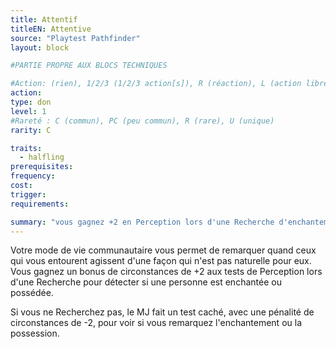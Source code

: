 ```yaml
---
title: Attentif
titleEN: Attentive
source: "Playtest Pathfinder"
layout: block

#PARTIE PROPRE AUX BLOCS TECHNIQUES

#Action: (rien), 1/2/3 (1/2/3 action[s]), R (réaction), L (action libre)
action: 
type: don
level: 1
#Rareté : C (commun), PC (peu commun), R (rare), U (unique)
rarity: C

traits:
  - halfling
prerequisites: 
frequency:
cost:
trigger:
requirements:

summary: "vous gagnez +2 en Perception lors d'une Recherche d'enchantement ou de possession"
---
```


Votre mode de vie communautaire vous permet de remarquer quand ceux qui vous entourent agissent d'une façon qui n'est pas naturelle pour eux. Vous gagnez un bonus de circonstances de +2 aux tests de Perception lors d'une Recherche pour détecter si une personne est enchantée ou possédée.

Si vous ne Recherchez pas, le MJ fait un test caché, avec une pénalité de circonstances de -2, pour voir si vous remarquez l'enchantement ou la possession.
